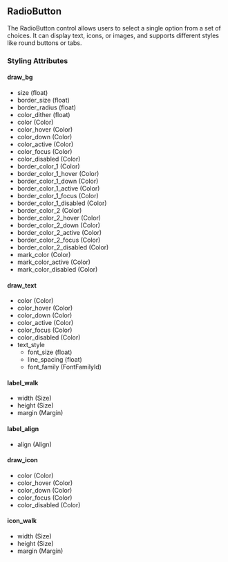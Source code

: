 ## RadioButton
The RadioButton control allows users to select a single option from a set of choices. It can display text, icons, or images, and supports different styles like round buttons or tabs.

### Styling Attributes
#### draw_bg
- size (float)
- border_size (float)
- border_radius (float)
- color_dither (float)
- color (Color)
- color_hover (Color)
- color_down (Color)
- color_active (Color)
- color_focus (Color)
- color_disabled (Color)
- border_color_1 (Color)
- border_color_1_hover (Color)
- border_color_1_down (Color)
- border_color_1_active (Color)
- border_color_1_focus (Color)
- border_color_1_disabled (Color)
- border_color_2 (Color)
- border_color_2_hover (Color)
- border_color_2_down (Color)
- border_color_2_active (Color)
- border_color_2_focus (Color)
- border_color_2_disabled (Color)
- mark_color (Color)
- mark_color_active (Color)
- mark_color_disabled (Color)

#### draw_text
- color (Color)
- color_hover (Color)
- color_down (Color)
- color_active (Color)
- color_focus (Color)
- color_disabled (Color)
- text_style
    - font_size (float)
    - line_spacing (float)
    - font_family (FontFamilyId)

#### label_walk
- width (Size)
- height (Size)
- margin (Margin)

#### label_align
- align (Align)

#### draw_icon
- color (Color)
- color_hover (Color)
- color_down (Color)
- color_focus (Color)
- color_disabled (Color)

#### icon_walk
- width (Size)
- height (Size)
- margin (Margin)
